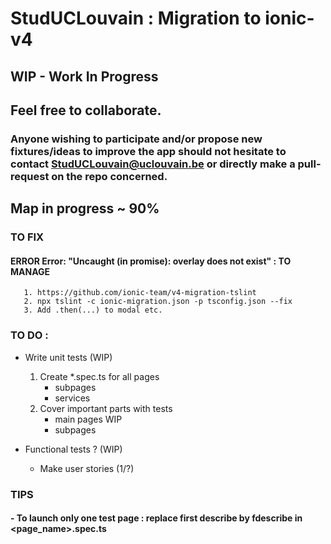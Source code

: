 # StudUCLouvain : Migration to ionic-v4
## WIP - Work In Progress
## Feel free to collaborate. 
### Anyone wishing to participate and/or propose new fixtures/ideas to improve the app should not hesitate to contact StudUCLouvain@uclouvain.be or directly make a pull-request on the repo concerned.

## Map in progress ~ 90%


### TO FIX
#### ERROR Error: "Uncaught (in promise): overlay does not exist" : TO MANAGE
       1. https://github.com/ionic-team/v4-migration-tslint
       2. npx tslint -c ionic-migration.json -p tsconfig.json --fix
       3. Add .then(...) to modal etc.


### TO DO :

- Write unit tests (WIP)

  1. Create \*.spec.ts for all pages
     - subpages
     - services 
  2. Cover important parts with tests
     - main pages WIP
     - subpages

- Functional tests ? (WIP)

  * Make user stories (1/?)


### TIPS
#### - To launch only one test page : replace first describe by fdescribe in <page_name>.spec.ts
